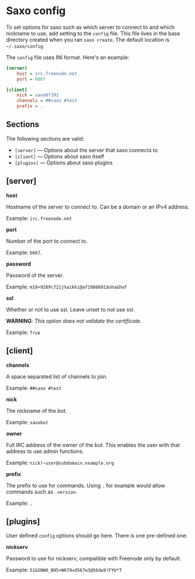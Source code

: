 # Saxo config

To set options for saxo such as which server to connect to and which nickname to use, add setting to the `config` file. This file lives in the base directory created when you ran `saxo create`. The default location is `~/.saxo/config`.

The `config` file uses INI format. Here's an example:

```ini
[server]
    host = irc.freenode.net
    port = 6667

[client]
    nick = saxo67301
    channels = ##saxo #test
    prefix = .
```

## Sections

The following sections are valid:

* `[server]` — Options about the server that saxo connects to
* `[client]` — Options about saxo itself
* `[plugins]` — Options about saxo plugins

## [server]

**host**

Hostname of the server to connect to. Can be a domain or an IPv4 address.

Example: `irc.freenode.net`

**port**

Number of the port to connect to.

Example: `6667`.

**password**

Password of the server.

Example: `m18+9289\721j%aikhi@af1986691$oha&hof`

**ssl**

Whether or not to use ssl. Leave unset to not use ssl.

**WARNING**: *This option does not validate the certificate.*

Example: `True`

## [client]

**channels**

A space separated list of channels to join.

Example: `##saxo #test`

**nick**

The nickname of the bot.

Example: `saxobot`

**owner**

Full IRC address of the owner of the bot. This enables the user with that address to use admin functions.

Example: `nick!~user@subdomain.example.org`

**prefix**

The prefix to use for commands. Using `.` for example would allow commands such as `.version`.

Example: `.`

## [plugins]

User defined `config` options should go here. There is one pre-defined one:

**nickserv**

Password to use for nickserv, compatible with Freenode only by default.

Example: `51&5NW8_N95+W679=d567w3@56dw9!FYU*T`
